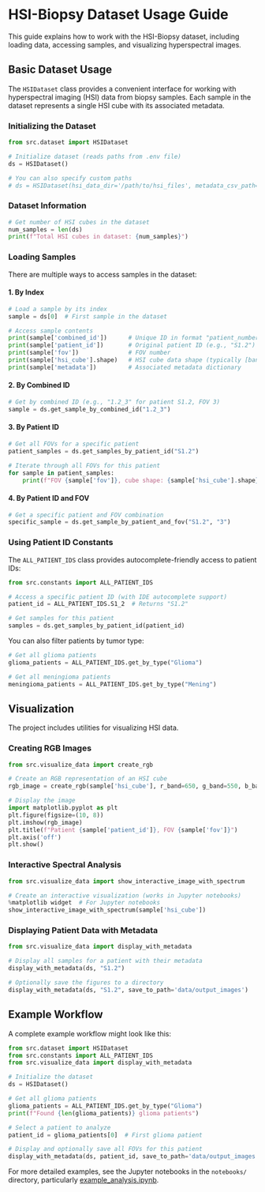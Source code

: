 # HSI-Biopsy Dataset Usage Guide

This guide explains how to work with the HSI-Biopsy dataset, including loading data, accessing samples, and visualizing hyperspectral images.

## Basic Dataset Usage

The `HSIDataset` class provides a convenient interface for working with hyperspectral imaging (HSI) data from biopsy samples. Each sample in the dataset represents a single HSI cube with its associated metadata.

### Initializing the Dataset

```python
from src.dataset import HSIDataset

# Initialize dataset (reads paths from .env file)
ds = HSIDataset()

# You can also specify custom paths
# ds = HSIDataset(hsi_data_dir='/path/to/hsi_files', metadata_csv_path='/path/to/metadata.csv')
```

### Dataset Information

```python
# Get number of HSI cubes in the dataset
num_samples = len(ds)
print(f"Total HSI cubes in dataset: {num_samples}")
```

### Loading Samples

There are multiple ways to access samples in the dataset:

#### 1. By Index

```python
# Load a sample by its index
sample = ds[0]  # First sample in the dataset

# Access sample contents
print(sample['combined_id'])      # Unique ID in format "patient_number_fov"
print(sample['patient_id'])       # Original patient ID (e.g., "S1.2") 
print(sample['fov'])              # FOV number
print(sample['hsi_cube'].shape)   # HSI cube data shape (typically [bands, height, width])
print(sample['metadata'])         # Associated metadata dictionary
```

#### 2. By Combined ID

```python
# Get by combined ID (e.g., "1.2_3" for patient S1.2, FOV 3)
sample = ds.get_sample_by_combined_id("1.2_3")
```

#### 3. By Patient ID

```python
# Get all FOVs for a specific patient
patient_samples = ds.get_samples_by_patient_id("S1.2")

# Iterate through all FOVs for this patient
for sample in patient_samples:
    print(f"FOV {sample['fov']}, cube shape: {sample['hsi_cube'].shape}")
```

#### 4. By Patient ID and FOV

```python
# Get a specific patient and FOV combination
specific_sample = ds.get_sample_by_patient_and_fov("S1.2", "3")
```

### Using Patient ID Constants

The `ALL_PATIENT_IDS` class provides autocomplete-friendly access to patient IDs:

```python
from src.constants import ALL_PATIENT_IDS

# Access a specific patient ID (with IDE autocomplete support)
patient_id = ALL_PATIENT_IDS.S1_2  # Returns "S1.2"

# Get samples for this patient
samples = ds.get_samples_by_patient_id(patient_id)
```

You can also filter patients by tumor type:

```python
# Get all glioma patients
glioma_patients = ALL_PATIENT_IDS.get_by_type("Glioma")

# Get all meningioma patients
meningioma_patients = ALL_PATIENT_IDS.get_by_type("Mening")
```

## Visualization

The project includes utilities for visualizing HSI data.

### Creating RGB Images

```python
from src.visualize_data import create_rgb

# Create an RGB representation of an HSI cube
rgb_image = create_rgb(sample['hsi_cube'], r_band=650, g_band=550, b_band=450)

# Display the image
import matplotlib.pyplot as plt
plt.figure(figsize=(10, 8))
plt.imshow(rgb_image)
plt.title(f"Patient {sample['patient_id']}, FOV {sample['fov']}")
plt.axis('off')
plt.show()
```

### Interactive Spectral Analysis

```python
from src.visualize_data import show_interactive_image_with_spectrum

# Create an interactive visualization (works in Jupyter notebooks)
%matplotlib widget  # For Jupyter notebooks
show_interactive_image_with_spectrum(sample['hsi_cube'])
```

### Displaying Patient Data with Metadata

```python
from src.visualize_data import display_with_metadata

# Display all samples for a patient with their metadata
display_with_metadata(ds, "S1.2")

# Optionally save the figures to a directory
display_with_metadata(ds, "S1.2", save_to_path='data/output_images')
```

## Example Workflow

A complete example workflow might look like this:

```python
from src.dataset import HSIDataset
from src.constants import ALL_PATIENT_IDS
from src.visualize_data import display_with_metadata

# Initialize the dataset
ds = HSIDataset()

# Get all glioma patients
glioma_patients = ALL_PATIENT_IDS.get_by_type("Glioma")
print(f"Found {len(glioma_patients)} glioma patients")

# Select a patient to analyze
patient_id = glioma_patients[0]  # First glioma patient

# Display and optionally save all FOVs for this patient
display_with_metadata(ds, patient_id, save_to_path='data/output_images')
```

For more detailed examples, see the Jupyter notebooks in the `notebooks/` directory, particularly [example_analysis.ipynb](../notebooks/example_analysis.ipynb).
